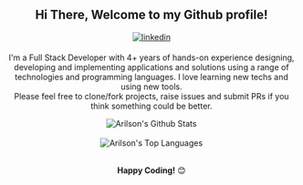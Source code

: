 <div align="center">
<h2> Hi There, Welcome to my Github profile!</h2>
<a href="https://linkedin.com/in/arilsonsouza" target="_blank">
<img src=https://img.shields.io/badge/linkedin-%2300acee.svg?color=405DE6&style=for-the-badge&logo=linkedin&logoColor=white alt=linkedin style="margin-bottom: 5px;" />
</a>
<br />

I'm a Full Stack Developer with 4+ years of hands-on experience designing, developing and implementing applications and solutions using a range of technologies and programming languages. I love learning new techs and using new tools.
<br />
Please feel free to clone/fork projects, raise issues and submit PRs if you think something could be better.
<br />

<img align="center" src="https://github-readme-stats.vercel.app/api?username=arilsonsouza&count_private=true&show_icons=true&line_height=30&title_color=CDB4DB&icon_color=CDB4DB&text_color=D3D3D3&bg_color=0A0A0A" alt="Arilson's Github Stats">
<br />
<br />
<img src="https://github-readme-stats.vercel.app/api/top-langs/?username=arilsonsouza&layout=compact&theme=dark&bg_color=0A0A0A" alt="Arilson's Top Languages"/>
<br />
<br />

**Happy Coding!** 😊

</div>